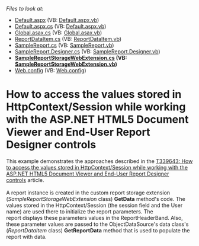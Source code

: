 <!-- default file list -->
*Files to look at*:

* [Default.aspx](./CS/T339643/Default.aspx) (VB: [Default.aspx.vb](./VB/T339643/Default.aspx.vb))
* [Default.aspx.cs](./CS/T339643/Default.aspx.cs) (VB: [Default.aspx.vb](./VB/T339643/Default.aspx.vb))
* [Global.asax.cs](./CS/T339643/Global.asax.cs) (VB: [Global.asax.vb](./VB/T339643/Global.asax.vb))
* [ReportDataItem.cs](./CS/T339643/ReportDataItem.cs) (VB: [ReportDataItem.vb](./VB/T339643/ReportDataItem.vb))
* [SampleReport.cs](./CS/T339643/SampleReport.cs) (VB: [SampleReport.vb](./VB/T339643/SampleReport.vb))
* [SampleReport.Designer.cs](./CS/T339643/SampleReport.Designer.cs) (VB: [SampleReport.Designer.vb](./VB/T339643/SampleReport.Designer.vb))
* **[SampleReportStorageWebExtension.cs](./CS/T339643/SampleReportStorageWebExtension.cs) (VB: [SampleReportStorageWebExtension.vb](./VB/T339643/SampleReportStorageWebExtension.vb))**
* [Web.config](./CS/T339643/Web.config) (VB: [Web.config](./VB/T339643/Web.config))
<!-- default file list end -->
# How to access the values stored in HttpContext/Session while working with the ASP.NET HTML5 Document Viewer and End-User Report Designer controls


<p>This example demonstrates the approaches described in the <a href="https://www.devexpress.com/Support/Center/p/T339643">T339643: How to access the values stored in HttpContext/Session while working with the ASP.NET HTML5 Document Viewer and End-User Report Designer controls</a> article.<br><br>A report instance is created in the custom report storage extension (<em>SampleReportStorageWebExtension </em>class) <strong>GetData</strong> method's code. The values stored in the HttpContext/Session (the session field and the User name) are used there to initialize the report parameters. The report displays these parameters values in the ReportHeaderBand. Also, these parameter values are passed to the ObjectDataSource's data class's (<em>ReportDataItem</em> class) <strong>GetReportData</strong> method that is used to populate the report with data.</p>

<br/>


